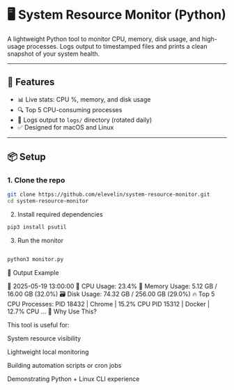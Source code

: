# 🖥️ System Resource Monitor (Python)

A lightweight Python tool to monitor CPU, memory, disk usage, and high-usage processes. Logs output to timestamped files and prints a clean snapshot of your system health.

---

## 🚀 Features

- 📊 Live stats: CPU %, memory, and disk usage
- 🔍 Top 5 CPU-consuming processes
- 📝 Logs output to `logs/` directory (rotated daily)
- ✅ Designed for macOS and Linux

---

## 📦 Setup

### 1. Clone the repo
```bash
git clone https://github.com/elevelin/system-resource-monitor.git
cd system-resource-monitor
```
2. Install required dependencies
```bash
pip3 install psutil
```
3. Run the monitor
```bash

python3 monitor.py
```
📁 Output Example

📅 2025-05-19 13:00:00
🧠 CPU Usage: 23.4%
💾 Memory Usage: 5.12 GB / 16.00 GB (32.0%)
🗃️ Disk Usage: 74.32 GB / 256.00 GB (29.0%)
🔥 Top 5 CPU Processes:
  PID  18432 | Chrome              | 15.2% CPU
  PID  15312 | Docker              | 12.7% CPU
...
🧠 Why Use This?

This tool is useful for:

System resource visibility

Lightweight local monitoring

Building automation scripts or cron jobs

Demonstrating Python + Linux CLI experience
